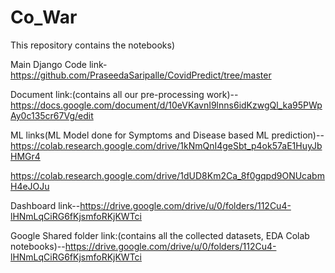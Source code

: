# Co_War
This repository contains the notebooks)

Main Django Code link-https://github.com/PraseedaSaripalle/CovidPredict/tree/master

Document link:(contains all our pre-processing work)--https://docs.google.com/document/d/10eVKavnI9lnns6idKzwgQl_ka95PWpAy0c135cr67Vg/edit

ML links(ML Model done for Symptoms and Disease based ML prediction)--https://colab.research.google.com/drive/1kNmQnI4geSbt_p4ok57aE1HuyJbHMGr4

https://colab.research.google.com/drive/1dUD8Km2Ca_8f0gqpd9ONUcabmH4eJOJu

Dashboard link--https://drive.google.com/drive/u/0/folders/112Cu4-lHNmLqCiRG6fKjsmfoRKjKWTci

Google Shared folder link:(contains all the collected datasets, EDA Colab notebooks)--https://drive.google.com/drive/u/0/folders/112Cu4-lHNmLqCiRG6fKjsmfoRKjKWTci
